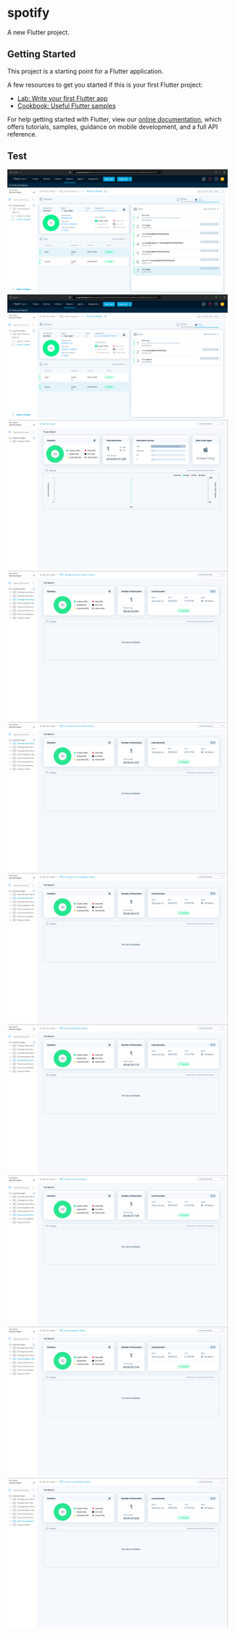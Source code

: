 # spotify

A new Flutter project.

## Getting Started

This project is a starting point for a Flutter application.

A few resources to get you started if this is your first Flutter project:

- [Lab: Write your first Flutter app](https://flutter.dev/docs/get-started/codelab)
- [Cookbook: Useful Flutter samples](https://flutter.dev/docs/cookbook)

For help getting started with Flutter, view our
[online documentation](https://flutter.dev/docs), which offers tutorials,
samples, guidance on mobile development, and a full API reference.

## Test

![img](/test/e2e_tests/Log-in/Log-in.png)
![img](/test/e2e_tests/Log-out/Log-out.png)
![img](/test/e2e_tests/Test-go-to-Profile/Test-go-to-Profile.png)
![img](/test/e2e_tests/Test-play-music-from-album-in-library/Test-play-music-from-album-in-library.png)
![img](/test/e2e_tests/Test-play-music-from-artist-in-library/Test-play-music-from-artist-in-library.png)
![img](/test/e2e_tests/Test-play-music-from-playlist-in-library/Test-play-music-from-playlist-in-library.png)
![img](/test/e2e_tests/Test-sort-album-list-in-library/Test-sort-album-list-in-library.png)
![img](/test/e2e_tests/Test-sort-artist-list-in-library/Test-sort-artist-list-in-library.png)
![img](/test/e2e_tests/Test-sort-playlist-in-library/Test-sort-playlist-in-library.png)
![img](/test/e2e_tests/Test-turn-on-gridview-on-Library/Test-turn-on-gridview-on-Library.png)
